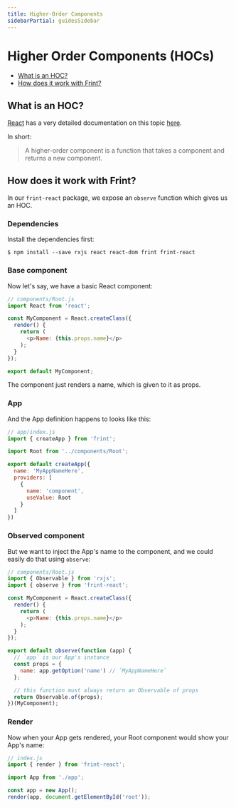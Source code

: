 ```yaml
---
title: Higher-Order Components
sidebarPartial: guidesSidebar
---
```


# Higher Order Components (HOCs)

<!-- MarkdownTOC depth=1 autolink=true bracket=round -->

- [What is an HOC?](#what-is-an-hoc)
- [How does it work with Frint?](#how-does-it-work-with-frint)

<!-- /MarkdownTOC -->

## What is an HOC?

[React](https://facebook.github.io/react/) has a very detailed documentation on this topic [here](https://facebook.github.io/react/docs/higher-order-components.html).

In short:

> A higher-order component is a function that takes a component and returns a new component.

## How does it work with Frint?

In our `frint-react` package, we expose an `observe` function which gives us an HOC.

### Dependencies

Install the dependencies first:

```
$ npm install --save rxjs react react-dom frint frint-react
```

### Base component

Now let's say, we have a basic React component:

```js
// components/Root.js
import React from 'react';

const MyComponent = React.createClass({
  render() {
    return (
      <p>Name: {this.props.name}</p>
    );
  }
});

export default MyComponent;
```

The component just renders a name, which is given to it as props.

### App

And the App definition happens to looks like this:

```js
// app/index.js
import { createApp } from 'frint';

import Root from '../components/Root';

export default createApp({
  name: 'MyAppNameHere',
  providers: [
    {
      name: 'component',
      useValue: Root
    }
  ]
})
```

### Observed component

But we want to inject the App's name to the component, and we could easily do that using `observe`:

```js
// components/Root.js
import { Observable } from 'rxjs';
import { observe } from 'frint-react';

const MyComponent = React.createClass({
  render() {
    return (
      <p>Name: {this.props.name}</p>
    );
  }
});

export default observe(function (app) {
  // `app` is our App's instance
  const props = {
    name: app.getOption('name') // `MyAppNameHere`
  };

  // this function must always return an Observable of props
  return Observable.of(props);
})(MyComponent);
```

### Render

Now when your App gets rendered, your Root component would show your App's name:

```js
// index.js
import { render } from 'frint-react';

import App from './app';

const app = new App();
render(app, document.getElementById('root'));
```
